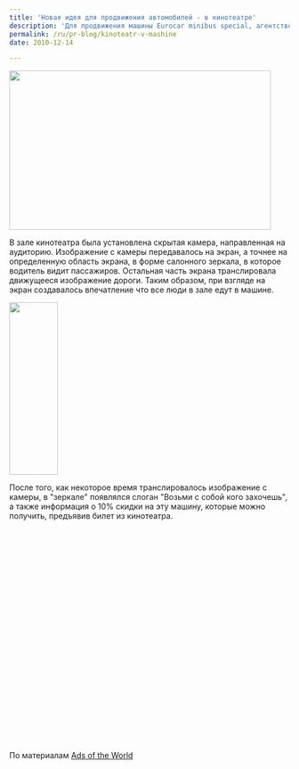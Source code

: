 ```yaml
---
title: 'Новая идея для продвижения автомобилей - в кинотеатре'
description: 'Для продвижения машины Eurocar minibus special, агентство Ogilvy, Франкфурт, разработало оригинальную идею, превратив обычную рекламу перед показом фильма - в интерактивную.'
permalink: /ru/pr-blog/kinoteatr-v-mashine
date: 2010-12-14

---
```


<img src="{{ site.assets }}/upload/europcar_minibus_cinema_rear_view_mirror.jpg" alt="" class="post__img" width="470" height="286">

В зале кинотеатра была установлена скрытая камера, направленная на аудиторию. Изображение с камеры передавалось на экран, а точнее на определенную область экрана, в форме салонного зеркала, в которое водитель видит пассажиров. Остальная часть экрана транслировала движущееся изображение дороги. Таким образом, при взгляде на экран создавалось впечатление что все люди в зале едут в машине.

<img src="{{ site.assets }}/upload/eurocar1.thumbnail.jpg" alt="" class="image image-thumbnail" width="87" height="310">

После того, как некоторое время транслировалось изображение с камеры, в "зеркале" появлялся слоган "Возьми с собой кого захочешь", а также информация о 10% скидки на эту машину, которые можно получить, предъявив билет из кинотеатра.

<object width="640" height="385"><param name="movie" value="http://www.youtube.com/v/iUuADD1pOpc?fs=1&amp;hl=ru_RU"></param><param name="allowFullScreen" value="true"></param><param name="allowscriptaccess" value="always"></param><embed src="http://www.youtube.com/v/iUuADD1pOpc?fs=1&amp;hl=ru_RU" type="application/x-shockwave-flash" allowscriptaccess="always" allowfullscreen="true" width="640" height="385"></embed></object>

По материалам <a href="http://adsoftheworld.com">Ads of the World </a>

